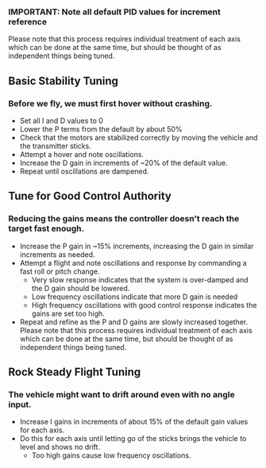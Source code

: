 ### **IMPORTANT: Note all default PID values for increment reference**
Please note that this process requires individual treatment of each axis which can be done at the same time, but should be thought of as independent things being tuned.


## Basic Stability Tuning
### Before we fly, we must first hover without crashing.
- Set all I and D values to 0 
- Lower the P terms from the default by about 50%
- Check that the motors are stabilized correctly by moving the vehicle and the transmitter sticks. 
- Attempt a hover and note oscillations. 
- Increase the D gain in increments of ~20% of the default value. 
- Repeat until oscillations are dampened. 


## Tune for Good Control Authority
### Reducing the gains means the controller doesn't reach the target fast enough.
- Increase the P gain in ~15% increments, increasing the D gain in similar increments as needed. 
- Attempt a flight and note oscillations and response by commanding a fast roll or pitch change.
    - Very slow response indicates that the system is over-damped and the D gain should be lowered.
    - Low frequency oscillations indicate that more D gain is needed 
    - High frequency oscillations with good control response indicates the gains are set too high.
- Repeat and refine as the P and D gains are slowly increased together. 
Please note that this process requires individual treatment of each axis which can be done at the same
time, but should be thought of as independent things being tuned.


## Rock Steady Flight Tuning
### The vehicle might want to drift around even with no angle input.
- Increase I gains in increments of about 15% of the default gain values for each axis. 
- Do this for each axis until letting go of the sticks brings the vehicle to level and shows no drift.
    - Too high gains cause low frequency oscillations.
